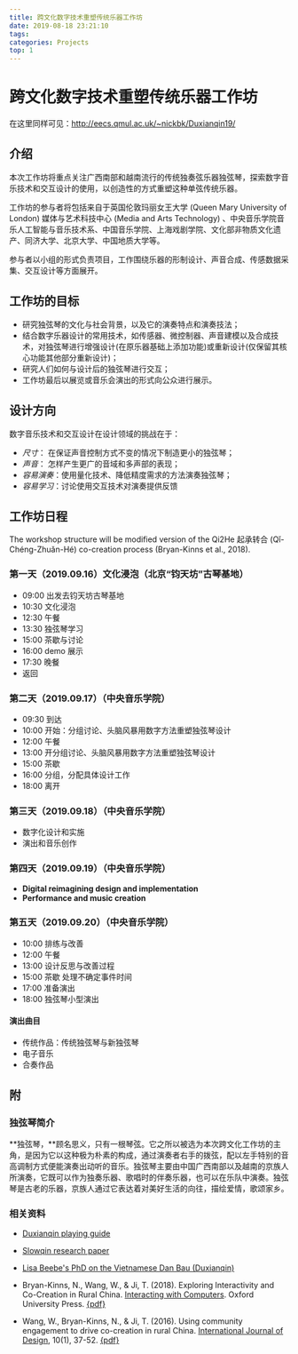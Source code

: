 ```yaml
---
title: 跨文化数字技术重塑传统乐器工作坊
date: 2019-08-18 23:21:10
tags:
categories: Projects
top: 1
---
```


# 跨文化数字技术重塑传统乐器工作坊

在这里同样可见：http://eecs.qmul.ac.uk/~nickbk/Duxianqin19/

## 介绍

本次工作坊将重点关注广西南部和越南流行的传统独奏弦乐器独弦琴，探索数字音乐技术和交互设计的使用，以创造性的方式重塑这种单弦传统乐器。

工作坊的参与者将包括来自于英国伦敦玛丽女王大学 (Queen Mary University of London) 媒体与艺术科技中心 (Media and Arts Technology) 、中央音乐学院音乐人工智能与音乐技术系、中国音乐学院、上海戏剧学院、文化部非物质文化遗产、同济大学、北京大学、中国地质大学等。

参与者以小组的形式负责项目，工作围绕乐器的形制设计、声音合成、传感数据采集、交互设计等方面展开。

## 工作坊的目标

- 研究独弦琴的文化与社会背景，以及它的演奏特点和演奏技法；
- 结合数字乐器设计的常用技术，如传感器、微控制器、声音建模以及合成技术，对独弦琴进行增强设计(在原乐器基础上添加功能)或重新设计(仅保留其核心功能其他部分重新设计)；
- 研究人们如何与设计后的独弦琴进行交互；
- 工作坊最后以展览或音乐会演出的形式向公众进行展示。

## 设计方向

数字音乐技术和交互设计在设计领域的挑战在于：

- *尺寸*： 在保证声音控制方式不变的情况下制造更小的独弦琴；
- *声音*： 怎样产生更广的音域和多声部的表现；
- *容易演奏*：使用量化技术、降低精度需求的方法演奏独弦琴；
- *容易学习*：讨论使用交互技术对演奏提供反馈



## 工作坊日程

The workshop structure will be modified version of the Qi2He 起承转合 (Qǐ-Chéng-Zhuǎn-Hé) co-creation process (Bryan-Kinns et al., 2018).

### 第一天（2019.09.16）文化浸泡（北京“钧天坊”古琴基地）

- 09:00 出发去钧天坊古琴基地
- 10:30 文化浸泡
- 12:30 午餐
- 13:30 独弦琴学习
- 15:00 茶歇与讨论
- 16:00 demo 展示
- 17:30 晚餐
- 返回

### 第二天（2019.09.17）（中央音乐学院）

- 09:30 到达
- 10:00 开始：分组讨论、头脑风暴用数字方法重塑独弦琴设计
- 12:00 午餐
- 13:00 开分组讨论、头脑风暴用数字方法重塑独弦琴设计
- 15:00 茶歇
- 16:00 分组，分配具体设计工作 
- 18:00 离开

### 第三天（2019.09.18）（中央音乐学院）

- 数字化设计和实施
- 演出和音乐创作

### 第四天（2019.09.19）（中央音乐学院）

- **Digital reimagining design and implementation**
- **Performance and music creation**

### 第五天（2019.09.20）（中央音乐学院）

- 10:00 排练与改善
- 12:00 午餐
- 13:00 设计反思与改善过程
- 15:00 茶歇 处理不确定事件时间
- 17:00 准备演出
- 18:00 独弦琴小型演出

#### 演出曲目

- 传统作品：传统独弦琴与新独弦琴
- 电子音乐
- 合奏作品

## 附

### 独弦琴简介

**独弦琴，**顾名思义，只有一根琴弦。它之所以被选为本次跨文化工作坊的主角，是因为它以这种极为朴素的构成，通过演奏者右手的拨弦，配以左手特别的音高调制方式便能演奏出动听的音乐。独弦琴主要由中国广西南部以及越南的京族人所演奏，它既可以作为独奏乐器、歌唱时的伴奏乐器，也可以在乐队中演奏。独弦琴是古老的乐器，京族人通过它表达着对美好生活的向往，描绘爱情，歌颂家乡。

### 相关资料

- [Duxianqin playing guide](http://eecs.qmul.ac.uk/~nickbk/Duxianqin19/pdfs/Duxianqin_playing.pdf)

- [Slowqin research paper](http://eecs.qmul.ac.uk/~nickbk/Duxianqin19/pdfs/slowqin.pdf)

- [Lisa Beebe's PhD on the Vietnamese Dan Bau (Duxianqin)](http://eecs.qmul.ac.uk/~nickbk/Duxianqin19/pdfs/DANBAU_PhD.pdf)

- Bryan-Kinns, N., Wang, W., & Ji, T. (2018). Exploring Interactivity and Co-Creation in Rural China. [Interacting with Computers](https://academic.oup.com/iwc/advance-article/doi/10.1093/iwc/iwy010/4993736?guestAccessKey=5a7404af-eea0-4154-8a78-c2ab7dff8204). Oxford University Press. [{pdf}](http://eecs.qmul.ac.uk/~nickbk/Duxianqin19/pdfs/BryanKinns_Wang_Ji_2018_Exploring_Interactivity_IwC.pdf)

- Wang, W., Bryan-Kinns, N., & Ji, T. (2016). Using community engagement to drive co-creation in rural China. [International Journal of Design](http://www.ijdesign.org/ojs/index.php/IJDesign/article/view/2458/722), 10(1), 37-52. [{pdf}](http://eecs.qmul.ac.uk/~nickbk/Duxianqin19/pdfs/Wang_Bryan-Kinns_Ji_2016_CoCreativity_in_Rural_China_IJD.pdf)

  

   